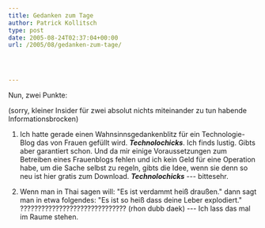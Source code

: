 ```yaml
---
title: Gedanken zum Tage
author: Patrick Kollitsch
type: post
date: 2005-08-24T02:37:04+00:00
url: /2005/08/gedanken-zum-tage/




---
```

Nun, zwei Punkte:

(sorry, kleiner Insider für zwei absolut nichts miteinander zu tun habende Informationsbrocken)

1. Ich hatte gerade einen Wahnsinnsgedankenblitz für ein Technologie-Blog das von Frauen gefüllt wird. _**Technolochicks**_. Ich finds lustig. Gibts aber garantiert schon. Und da mir einige Voraussetzungen zum Betreiben eines Frauenblogs fehlen und ich kein Geld für eine Operation habe, um die Sache selbst zu regeln, gibts die Idee, wenn sie denn so neu ist hier gratis zum Download. _**Technolochicks**_ --- bittesehr.

2. Wenn man in Thai sagen will: "Es ist verdammt heiß draußen." dann sagt man in etwa folgendes: "Es ist so heiß dass deine Leber explodiert." ?????????????????????????????? (rhon dubb daek) --- Ich lass das mal im Raume stehen.
